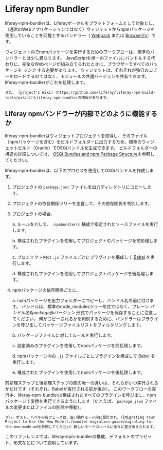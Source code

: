 # Liferay npm Bundler

liferay-npm-bundlerは、Liferayポータルをプラットフォームとして対象とし、（通常のWebアプリケーションではなく）ウィジェットからnpmパッケージを使用していることを前提とするバンドラー（ [Webpack](https://webpack.github.io/) または [Browserify](http://browserify.org/)）です。

ウィジェット内でnpmパッケージを実行するためのワークフローは、標準のバンドラーとは少し異なります。 JavaScriptを単一のファイルにバンドルする代わりに、完全なWebページが組み立てられたときに、ブラウザーですべてのパッケージを *リンク* する必要があります。 ウィジェットは、それぞれが独自のコピーをロードするのではなく、モジュールの共通バージョンを共有できます。 liferay-npm-bundlerがこれを処理します。

```{note}
また、 [project's Wiki] (https://github.com/liferay/liferay-npm-build-tools/wiki)にもliferay-npm-bundlerの情報があります。
```

## Liferay npmバンドラーが内部でどのように機能するか

liferay-npm-bundlerはウィジェットプロジェクトを取得し、そのファイル（npmパッケージを含む）をビルドフォルダーに出力するため、標準のウィジェットビルド（Gradle）でOSGiバンドルを生成できます。 ビルドフォルダーの構造の詳細については、 [OSGi Bundles and npm Package Structure](./the-structure-of-osgi-bundles-containing-npm-packages.md)を参照してください。

liferay-npm-bundlerは、以下のプロセスを使用してOSGiバンドルを作成します。

1. プロジェクトの `package.json` ファイルを出力ディレクトリにコピーします。
1. プロジェクトの依存関係ツリーを走査して、その依存関係を判別します。
1. プロジェクトの場合、

    a. ルールを介して、 `.npmbundlerrc` 構成で指定されたソースファイルを実行します。

    b. 構成されたプラグインを使用してプロジェクトのパッケージを前処理します。

    c. プロジェクト内の `.js` ファイルごとにプラグインを構成して [Babel](https://babeljs.io/) を実行します。

    d. 構成されたプラグインを使用してプロジェクトパッケージを後処理します。

1. npmパッケージの依存関係ごとに、

    a. npmパッケージを出力フォルダーにコピーし、バンドル名の前に付けます。 バンドルは、標準のnode_modulesツリー形式ではなく、プレーン *バンドル名$package*@*バージョン* 形式でパッケージを保存することに注意してください。 何がコピーされるかを判別するために、バンドラーはプラグインを呼び出してパッケージファイルリストをフィルタリングします。

    b. パッケージファイルに対してルールを実行します。

    c. 設定済みのプラグインを使用してnpmパッケージを前処理します。

    d. npmパッケージ内の `.js` ファイルごとにプラグインを構成して [Babel](https://babeljs.io/) を実行します。

    e. 構成されたプラグインを使用してnpmパッケージを後処理します。

前処理ステップと後処理ステップの間の唯一の違いは、それらがいつ実行されるかだけです（それぞれ、Babelが実行される前か後か）。 このワークフローの実行中、liferay-npm-bundlerは構成されたすべてのプラグインを呼び出し、npmパッケージで変換を実行できるようにします（たとえば、 `package.json` ファイルの変更またはファイルの削除や移動）。

```{note}
プレ、ポスト、バベルの各フェーズは、古い動作モード用に設計され、（[Migrating Your Project to Use the New Mode](./bundler-migration-guide/migrating-to-the-new-mode.mdを参照してください）新しいモードのルールに徐々に置き換えられます。
```

このリファレンスでは、liferay-npm-bundlerの構成、デフォルトのプリセット、形式などについて説明しています。
